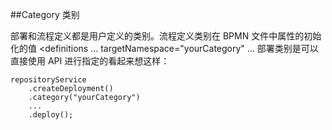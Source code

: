 ##Category 类别

部署和流程定义都是用户定义的类别。流程定义类别在 BPMN 文件中属性的初始化的值 <definitions ... targetNamespace="yourCategory" ...
部署类别是可以直接使用 API 进行指定的看起来想这样：

	repositoryService
	    .createDeployment()
	    .category("yourCategory")
	    ...
	    .deploy();

